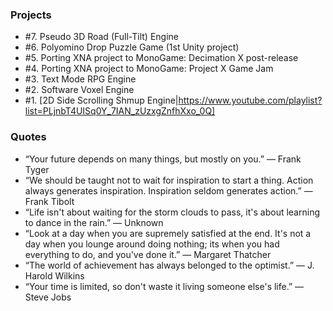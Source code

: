 ### Projects

- #7. Pseudo 3D Road (Full-Tilt) Engine
- #6. Polyomino Drop Puzzle Game (1st Unity project)
- #5. Porting XNA project to MonoGame: Decimation X post-release
- #4. Porting XNA project to MonoGame: Project X Game Jam
- #3. Text Mode RPG Engine
- #2. Software Voxel Engine
- #1. [2D Side Scrolling Shmup Engine|https://www.youtube.com/playlist?list=PLjnbT4UISq0Y_7IAN_zUzxgZnfhXxo_0Q]

### Quotes

- “Your future depends on many things, but mostly on you.” — Frank Tyger
- “We should be taught not to wait for inspiration to start a thing. Action always generates inspiration. Inspiration seldom generates action.” — Frank Tibolt
- “Life isn't about waiting for the storm clouds to pass, it's about learning to dance in the rain.” — Unknown
- “Look at a day when you are supremely satisfied at the end. It's not a day when you lounge around doing nothing; its when you had everything to do, and you've done it.” — Margaret Thatcher
- “The world of achievement has always belonged to the optimist.” — J. Harold Wilkins
- “Your time is limited, so don't waste it living someone else's life.” — Steve Jobs
